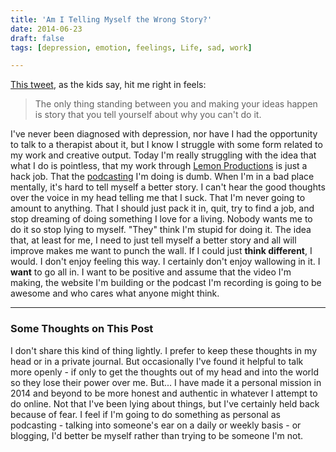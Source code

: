 ```yaml
---
title: 'Am I Telling Myself the Wrong Story?'
date: 2014-06-23
draft: false
tags: [depression, emotion, feelings, Life, sad, work]

---
```


[This tweet](https://twitter.com/Moore/status/481167141261959168), as the kids say, hit me right in feels:

> The only thing standing between you and making your ideas happen is story that you tell yourself about why you can't do it.

I've never been diagnosed with depression, nor have I had the opportunity to talk to a therapist about it, but I know I struggle with some form related to my work and creative output. Today I'm really struggling with the idea that what I do is pointless, that my work through [Lemon Productions](http://www.lemonproductions.ca) is just a hack job. That the [podcasting](http://goodstuff.fm) I'm doing is dumb. When I'm in a bad place mentally, it's hard to tell myself a better story. I can't hear the good thoughts over the voice in my head telling me that I suck. That I'm never going to amount to anything. That I should just pack it in, quit, try to find a job, and stop dreaming of doing something I love for a living. Nobody wants me to do it so stop lying to myself. "They" think I'm stupid for doing it. The idea that, at least for me, I need to just tell myself a better story and all will improve makes me want to punch the wall. If I could just **think different**, I would. I don't enjoy feeling this way. I certainly don't enjoy wallowing in it. I **want** to go all in. I want to be positive and assume that the video I'm making, the website I'm building or the podcast I'm recording is going to be awesome and who cares what anyone might think.

* * *

### Some Thoughts on This Post

I don't share this kind of thing lightly. I prefer to keep these thoughts in my head or in a private journal. But occasionally I've found it helpful to talk more openly - if only to get the thoughts out of my head and into the world so they lose their power over me. But... I have made it a personal mission in 2014 and beyond to be more honest and authentic in whatever I attempt to do online. Not that I've been lying about things, but I've certainly held back because of fear. I feel if I'm going to do something as personal as podcasting - talking into someone's ear on a daily or weekly basis - or blogging, I'd better be myself rather than trying to be someone I'm not.